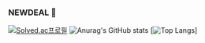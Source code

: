 ### NEWDEAL 👋

[![Solved.ac프로필](http://mazassumnida.wtf/api/v2/generate_badge?boj=newdeal)](https://solved.ac/newdeal)
![Anurag's GitHub stats](https://github-readme-stats.vercel.app/api?username=newdeal123&show_icons=true&theme=radical)
[![Top Langs](https://github-readme-stats.vercel.app/api/top-langs/?username=newdeal123)]
